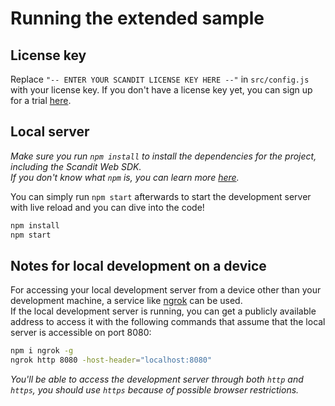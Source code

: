 # Running the extended sample

## License key
Replace `"-- ENTER YOUR SCANDIT LICENSE KEY HERE --"` in `src/config.js` with your license key. If you don't have a
license key yet, you can sign up for a trial [here](https://ssl.scandit.com/customers/new?p=test&source=websdk).

## Local server

_Make sure you run `npm install` to install the dependencies for the project, including the Scandit Web SDK.  
If you don't know what `npm` is, you can learn more [here](https://www.npmjs.com/#pane-what-is-npm)._

You can simply run `npm start` afterwards to start the development server with live reload and you can dive into the
code!


```bash
npm install
npm start
```

## Notes for local development on a device

For accessing your local development server from a device other than your development machine, a service like
[ngrok](https://ngrok.com/) can be used.  
If the local development server is running, you can get a publicly available address to access it with the following
commands that assume that the local server is accessible on port 8080:
```bash
npm i ngrok -g
ngrok http 8080 -host-header="localhost:8080"
```

_You'll be able to access the development server through both `http` and `https`, you should use `https` because of
possible browser restrictions._